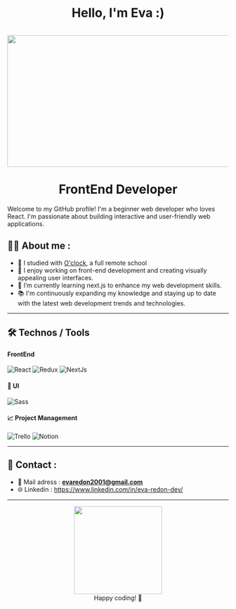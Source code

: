 <h1 align="center">Hello, I'm Eva :)

<div align="center">
    <br>
  <img src="https://i.imgur.com/kyAienM.gif" width="900" height="300"/>
    <br>
    <br>
  <span> FrontEnd Developer </span>
</div>

</h1>

Welcome to my GitHub profile! I'm a beginner web developer who loves React. I'm passionate about building interactive and user-friendly web applications.

## 👨‍💻 About me :

- 💼 I studied with [O'clock](https://oclock.io/formations/developpeur-web), a full remote school
- 🔭 I enjoy working on front-end development and creating visually appealing user interfaces.
- 🌱 I’m currently learning next.js to enhance my web development skills.
- 📚 I'm continuously expanding my knowledge and staying up to date with the latest web development trends and technologies.

---

## 🛠️ Technos / Tools

#### FrontEnd
![React](https://ziadoua.github.io/m3-Markdown-Badges/badges/React/react3.svg)
![Redux](https://ziadoua.github.io/m3-Markdown-Badges/badges/Redux/redux2.svg)
![NextJs](https://ziadoua.github.io/m3-Markdown-Badges/badges/NextJS/nextjs1.svg)

#### 🎨 UI
![Sass](https://ziadoua.github.io/m3-Markdown-Badges/badges/Sass/sass3.svg)

#### 📈 Project Management
![Trello](https://ziadoua.github.io/m3-Markdown-Badges/badges/Trello/trello2.svg)
![Notion](https://ziadoua.github.io/m3-Markdown-Badges/badges/Notion/notion2.svg)

---

## 📱 Contact :

- 📧 Mail adress : **<evaredon2001@gmail.com>**
- 🌐 Linkedin : https://www.linkedin.com/in/eva-redon-dev/

---

<div align="center">
  <img src="https://camo.githubusercontent.com/691cdc5f9c4dc0e88650b97d480af9237d9422963bd1184f95e00087d3aa8bbd/68747470733a2f2f692e696d6775722e636f6d2f72486c456444712e676966" width="200" height="200"/>
  <br />
  Happy coding! 🌻
</div>

